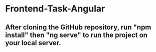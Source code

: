 # Frontend-Task-Angular
## After cloning the GitHub repository, run "npm install" then "ng serve" to run the project on your local server.
